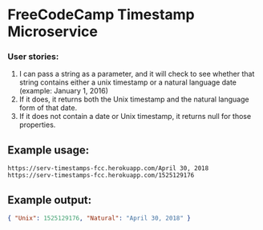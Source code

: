 # FreeCodeCamp Timestamp Microservice
### User stories:
1. I can pass a string as a parameter, and it will check to see whether that string contains either a unix timestamp or a natural language date (example: January 1, 2016)
2. If it does, it returns both the Unix timestamp and the natural language form of that date.
3. If it does not contain a date or Unix timestamp, it returns null for those properties.

## Example usage:

```url
https://serv-timestamps-fcc.herokuapp.com/April 30, 2018
https://serv-timestamps-fcc.herokuapp.com/1525129176
```

## Example output:

```json
{ "Unix": 1525129176, "Natural": "April 30, 2018" }
```
